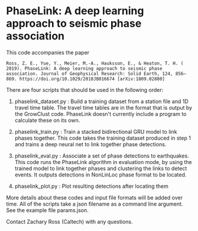 # PhaseLink: A deep learning approach to seismic phase association

This code accompanies the paper
```
Ross, Z. E., Yue, Y., Meier, M.‐A., Hauksson, E., & Heaton, T. H. ( 2019). PhaseLink: A deep learning approach to seismic phase association. Journal of Geophysical Research: Solid Earth, 124, 856– 869. https://doi.org/10.1029/2018JB016674 [arXiv:1809.02880]
```
There are four scripts that should be used in the following order:
1) phaselink_dataset.py : Build a training dataset from a station file and 1D travel time table. The travel time tables are in the format that is output by the GrowClust code. PhaseLink doesn't currently include a program to calculate these on its own. 

2) phaselink_train.py : Train a stacked bidirectional GRU model to link phases together. This code takes the training dataset produced in step 1 and trains a deep neural net to link together phase detections.

3) phaselink_eval.py : Associate a set of phase detections to earthquakes. This code runs the PhaseLink algorithm in evaluation mode, by using the trained model to link together phases and clustering the links to detect events. It outputs detections in NonLinLoc phase format to be located.

4) phaselink_plot.py : Plot resulting detections after locating them

More details about these codes and input file formats will be added over time. All of the scripts take a json filename as a command line argument. See the example file params.json.

Contact Zachary Ross (Caltech) with any questions.
